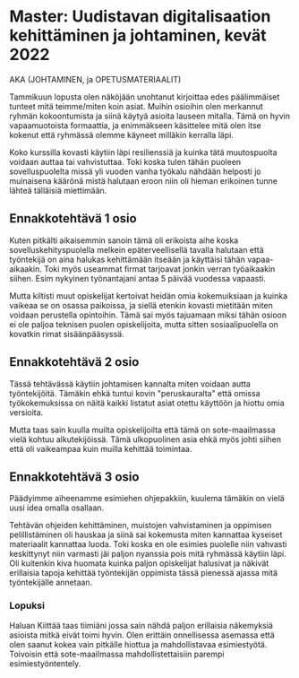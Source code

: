 # Master: Uudistavan digitalisaation kehittäminen ja johtaminen, kevät 2022
AKA (JOHTAMINEN, ja OPETUSMATERIAALIT)

Tammikuun lopusta olen näköjään unohtanut kirjoittaa edes päälimmäiset tunteet mitä teimme/miten koin asiat.
Muihin osioihin olen merkannut ryhmän kokoontumista ja siinä käytyä asioita lauseen mitalla. Tämä on hyvin vapaamuotoista formaattia, ja enimmäkseen käsittelee mitä olen itse kokenut että ryhmässä olemme käyneet milläkin kerralla läpi.

Koko kurssilla kovasti käytiin läpi resilienssiä ja kuinka tätä muutospuolta voidaan auttaa tai vahvistuttaa. Toki koska tulen tähän puoleen sovelluspuolelta missä yli vuoden vanha työkalu nähdään helposti jo muinaisena käärönä mistä halutaan eroon niin oli hieman erikoinen tunne lähteä tälläisiä miettimään.

## Ennakkotehtävä 1 osio

Kuten pitkälti aikaisemmin sanoin tämä oli erikoista aihe koska sovelluskehityspuolella melkein epäterveellisellä tavalla halutaan että työntekijä on aina halukas kehittämään itseään ja käyttäisi tähän vapaa-aikaakin. Toki myös useammat firmat tarjoavat jonkin verran työaikaakin siihen. Esim nykyinen työnantajani antaa 5 päivää vuodessa vapaasti.

Mutta kiltisti muut opiskelijat kertoivat heidän omia kokemuiksiaan ja kuinka vaikeaa se on osassa paikoissa, ja siellä etenkin kovasti mietitään miten voidaan perustella opintoihin. Tämä sai myös tajuamaan miksi tähän osioon ei ole paljoa teknisen puolen opiskelijoita, mutta sitten sosiaalipuolella on kovatkin rimat sisäänpääsyssä.


## Ennakkotehtävä 2 osio

Tässä tehtävässä käytiin johtamisen kannalta miten voidaan autta työntekijöitä. Tämäkin ehkä tuntui kovin "peruskauralta" että omissa työkokemuksissa on näitä kaikki listatut asiat otettu käyttöön ja hiottu omia versioita.

Mutta taas sain kuulla muilta opiskelijoilta että tämä on sote-maailmassa vielä kohtuu alkutekijöissä. Tämä ulkopuolinen asia ehkä myös johti siihen että oli vaikeampaa kuin muilla kehittää toimintaa. 


## Ennakkotehtävä 3 osio

Päädyimme aiheenamme esimiehen ohjepakkiin, kuulema tämäkin on vielä uusi idea omalla osallaan. 

Tehtävän ohjeiden kehittäminen, muistojen vahvistaminen ja oppimisen pelillistäminen oli hauskaa ja siinä sai kokemusta miten kannattaa kyseiset materiaalit kannattaa luoda. Toki koska en ole esimies puolelle niin vahvasti keskittynyt niin varmasti jäi paljon nyanssia pois mitä ryhmässä käytiin läpi. Oli kuitenkin kiva huomata kuinka paljon opiskelijat halusivat ja näkivät erillaisia tapoja kehittää työntekijän oppimista tässä pienessä ajassa mitä työntekijälle annetaan.


### Lopuksi

Haluan Kiittää taas tiimiäni jossa sain nähdä paljon erillaisia näkemyksiä asioista mitkä eivät toimi hyvin. Olen erittäin onnellisessa asemassa että olen saanut kokea vain pitkälle hiottua ja mahdollistavaa esimiestyötä. Toivoisin että sote-maailmassa mahdollistettaisiin parempi esimiestyöntentely.

